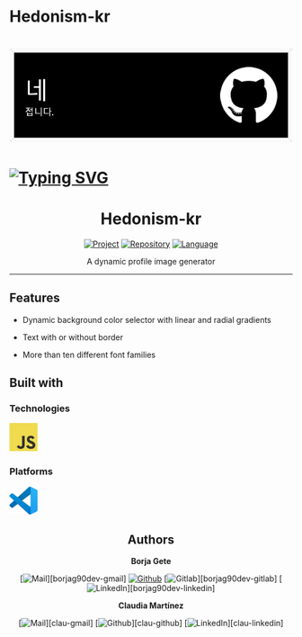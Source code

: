 # Hedonism-kr
# ![Header](./your-header-image.png)
# [![Typing SVG](https://readme-typing-svg.demolab.com?font=Fira+Code&pause=1000&color=0F0E15&width=435&lines=Hedonism+dev)](https://git.io/typing-svg)

<div align="center">

# Hedonism-kr

[![Project](https://img.shields.io/badge/Project-Work-red.svg)][repo-link]
[![Repository](https://img.shields.io/badge/github-black?logo=github)][repo-link]
[![Language](https://img.shields.io/badge/Javascript-F0DB4F?logo=javascript&logoColor=000)][javascript-link]

A dynamic profile image generator

</div>
<hr />

## Features

* Dynamic background color selector with linear and radial gradients

* Text with or without border

* More than ten different font families
   
## Built with

### Technologies
[<img src="https://raw.githubusercontent.com/BorjaG90/media/master/img/logos/javascript.jpeg" width=50 alt="Typescript">][javascript-link]

### Platforms
[<img src="https://raw.githubusercontent.com/github/explore/bbd48b997e8d0bef63f676eca4da5e1f76487b56/topics/visual-studio-code/visual-studio-code.png" width=50 alt="VSCode">][vscode-link]

<div align="center">

## Authors

**Borja Gete**

[![Mail](https://img.shields.io/badge/borjag90dev@gmail.com-DDDDDD?style=for-the-badge&logo=gmail)][borjag90dev-gmail]
[![Github](https://img.shields.io/badge/BorjaG90-000000.svg?&style=for-the-badge&logo=github&logoColor=white)][borjag90dev-github]
[![Gitlab](https://img.shields.io/badge/BorjaG90-purple.svg?&style=for-the-badge&logo=gitlab)][borjag90dev-gitlab]
[![LinkedIn](https://img.shields.io/badge/borjag90-0077B5.svg?&style=for-the-badge&logo=linkedin&logoColor=white)][borjag90dev-linkedin]

**Claudia Martínez**

[![Mail](https://img.shields.io/badge/claumartinezh@gmail.com-DDDDDD?style=for-the-badge&logo=gmail)][clau-gmail]
[![Github](https://img.shields.io/badge/claumartinezh-000000.svg?&style=for-the-badge&logo=github&logoColor=white)][clau-github]
[![LinkedIn](https://img.shields.io/badge/Claudia_MH-0077B5.svg?&style=for-the-badge&logo=linkedin&logoColor=white)][clau-linkedin]

</div>

[Hedonism-kr-gmail]: mailto:jebala991@gmail.com
[borjag90dev-github]:https://github.com/Hedonism-kr
[repo-link]: https://github.com/BorjaG90/profile-image-generator
[vscode-link]: https://code.visualstudio.com/
[javascript-link]: https://www.javascript.com/
